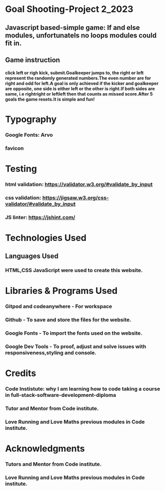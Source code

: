 # Goal Shooting-Project 2_2023

## Javascript based-simple game: If and else modules, unfortunatels no loops modules could fit in.

## Game instruction

#### click left or righ kick, submit.Goalkeeper jumps to, the right or left represent the randomly generated numbers.The even number are for right and odd for left.A goal is only achieved if the kicker and goalkeeper are opposite, one side is either left or the other is right.If both sides are same, i.e rightright or leftleft then that counts as missed score.After 5 goals the game resets.It is simple and fun!

# Typography

### Google Fonts: Arvo

### favicon

# Testing

### html validation: https://validator.w3.org/#validate_by_input

### css validation: https://jigsaw.w3.org/css-validator/#validate_by_input

### JS linter: https://jshint.com/

# Technologies Used

## Languages Used

### HTML,CSS JavaScript were used to create this website.

# Libraries & Programs Used

### Gitpod and codeanywhere - For workspace

### Github - To save and store the files for the website.

### Google Fonts - To import the fonts used on the website.

### Google Dev Tools - To proof, adjust and solve issues with responsiveness,styling and console.

# Credits

### Code Instistute: why I am learning how to code taking a course in full-stack-software-development-diploma

### Tutor and Mentor from Code institute.

### Love Running and Love Maths previous modules in Code institute.

# Acknowledgments

### Tutors and Mentor from Code institute.

### Love Running and Love Maths previous modules in Code institute.
